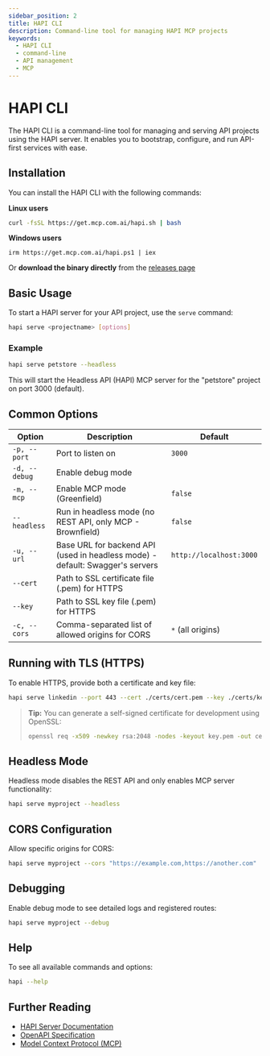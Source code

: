```yaml
---
sidebar_position: 2
title: HAPI CLI
description: Command-line tool for managing HAPI MCP projects
keywords:
  - HAPI CLI
  - command-line
  - API management
  - MCP
---
```


# HAPI CLI

The HAPI CLI is a command-line tool for managing and serving API projects using the HAPI server. It enables you to bootstrap, configure, and run API-first services with ease.

## Installation

You can install the HAPI CLI with the following commands:

**Linux users**

```bash
curl -fsSL https://get.mcp.com.ai/hapi.sh | bash
```

**Windows users**

```shell
irm https://get.mcp.com.ai/hapi.ps1 | iex
```

Or **download the binary directly** from the [releases page](https://github.com/la-rebelion/hapimcp/releases/)

## Basic Usage

To start a HAPI server for your API project, use the `serve` command:

```bash
hapi serve <projectname> [options]
```

### Example

```bash
hapi serve petstore --headless
```

This will start the Headless API (HAPI) MCP server for the "petstore" project on port 3000 (default).

## Common Options

| Option            | Description                                                      | Default                |
|-------------------|------------------------------------------------------------------|------------------------|
| `-p, --port`      | Port to listen on                                                | `3000`                 |
| `-d, --debug`     | Enable debug mode                                                |                        |
| `-m, --mcp`       | Enable MCP mode (Greenfield)                                     | `false`                |
| `--headless`      | Run in headless mode (no REST API, only MCP - Brownfield)        | `false`                |
| `-u, --url`       | Base URL for backend API (used in headless mode) - default: Swagger's servers | `http://localhost:3000`|
| `--cert`          | Path to SSL certificate file (.pem) for HTTPS                    |                        |
| `--key`           | Path to SSL key file (.pem) for HTTPS                            |                        |
| `-c, --cors`      | Comma-separated list of allowed origins for CORS                 | `*` (all origins)      |

## Running with TLS (HTTPS)

To enable HTTPS, provide both a certificate and key file:

```bash
hapi serve linkedin --port 443 --cert ./certs/cert.pem --key ./certs/key.pem
```

> **Tip:** You can generate a self-signed certificate for development using OpenSSL:
> ```bash
> openssl req -x509 -newkey rsa:2048 -nodes -keyout key.pem -out cert.pem -days 365 -subj "/CN=localhost"
> ```

## Headless Mode

Headless mode disables the REST API and only enables MCP server functionality:

```bash
hapi serve myproject --headless
```

## CORS Configuration

Allow specific origins for CORS:

```bash
hapi serve myproject --cors "https://example.com,https://another.com"
```

## Debugging

Enable debug mode to see detailed logs and registered routes:

```bash
hapi serve myproject --debug
```

## Help

To see all available commands and options:

```bash
hapi --help
```

## Further Reading

- [HAPI Server Documentation](../hapi-server)
- [OpenAPI Specification](https://swagger.io/specification/)
- [Model Context Protocol (MCP)](https://github.com/la-rebelion)

